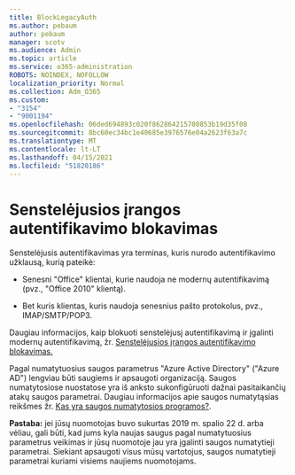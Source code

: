 ```yaml
---
title: BlockLegacyAuth
ms.author: pebaum
author: pebaum
manager: scotv
ms.audience: Admin
ms.topic: article
ms.service: o365-administration
ROBOTS: NOINDEX, NOFOLLOW
localization_priority: Normal
ms.collection: Adm_O365
ms.custom:
- "3154"
- "9001194"
ms.openlocfilehash: 06ded694893c020f862864215700853b19d35f08
ms.sourcegitcommit: 8bc60ec34bc1e40685e3976576e04a2623f63a7c
ms.translationtype: MT
ms.contentlocale: lt-LT
ms.lasthandoff: 04/15/2021
ms.locfileid: "51820186"
---
```

# <a name="blocking-legacy-authentication"></a>Senstelėjusios įrangos autentifikavimo blokavimas

Senstelėjusis autentifikavimas yra terminas, kuris nurodo autentifikavimo užklausą, kurią pateikė:

- Senesni "Office" klientai, kurie naudoja ne modernų autentifikavimą (pvz., "Office 2010" klientą).

- Bet kuris klientas, kuris naudoja senesnius pašto protokolus, pvz., IMAP/SMTP/POP3.

Daugiau informacijos, kaip blokuoti senstelėjusį autentifikavimą ir įgalinti modernų autentifikavimą, žr. [Senstelėjusios įrangos autentifikavimo blokavimas.](https://docs.microsoft.com/azure/active-directory/conditional-access/concept-conditional-access-block-legacy-authentication)

Pagal numatytuosius saugos parametrus "Azure Active Directory" ("Azure AD") lengviau būti saugiems ir apsaugoti organizaciją. Saugos numatytosiose nuostatose yra iš anksto sukonfigūruoti dažnai pasitaikančių atakų saugos parametrai.
Daugiau informacijos apie saugos numatytąsias reikšmes žr. [Kas yra saugos numatytosios programos?](https://docs.microsoft.com/azure/active-directory/fundamentals/concept-fundamentals-security-defaults). 

**Pastaba:** jei jūsų nuomotojas buvo sukurtas 2019 m. spalio 22 d. arba vėliau, gali būti, kad jums kyla naujas saugus pagal numatytuosius parametrus veikimas ir jūsų nuomotoje jau yra įgalinti saugos numatytieji parametrai.  Siekiant apsaugoti visus mūsų vartotojus, saugos numatytieji parametrai kuriami visiems naujiems nuomotojams.
